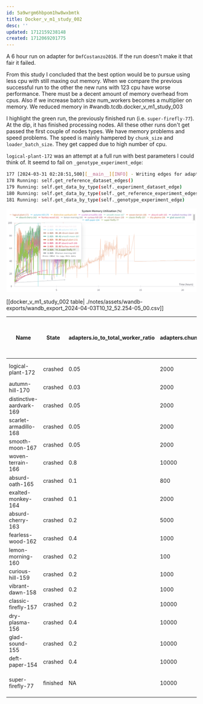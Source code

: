 ```yaml
---
id: 5a9wrgm6hbpom1hw8wxbmtk
title: Docker_v_m1_study_002
desc: ''
updated: 1712159238148
created: 1712069201775
---
```


A 6 hour run on adapter for `DmfCostanzo2016`. If the run doesn't make it that fair it failed.

From this study I concluded that the best option would be to pursue using less cpu with still maxing out memory. When we compare the previous successful run to the other the new runs with 123 cpu have worse performance. There must be a decent amount of memory overhead from cpus. Also if we increase batch size num_workers becomes a multiplier on memory. We reduced memory in #wandb.tcdb.docker_v_m1_study_003

I highlight the green run, the previously finished run (i.e. `super-firefly-77`). At the dip, it has finished processing nodes. All these other runs don't get passed the first couple of nodes types. We have memory problems and speed problems. The speed is mainly hampered by `chunk_size` and `loader_batch_size`. They get capped due to high number of cpu.

`logical-plant-172` was an attempt at a full run with best parameters I could think of. It seemd to fail on `_genotype_experiment_edge`:

```bash
177 [2024-03-31 02:28:51,500][__main__][INFO] - Writing edges for adapter: DmfCostanzo2016Adapter
178 Running: self.get_reference_dataset_edges()
179 Running: self.get_data_by_type(self._experiment_dataset_edge)
180 Running: self.get_data_by_type(self._get_reference_experiment_edges)
181 Running: self.get_data_by_type(self._genotype_experiment_edge)
```

![](./assets/images/tags.wandb.tcdb.docker_v_m1_study_002.md.docker_v_m1_study_002-system_memory_utilization.png)

[[docker_v_m1_study_002  table| ./notes/assets/wandb-exports/wandb_export_2024-04-03T10_12_52.254-05_00.csv]]

| Name                     | State    | adapters.io_to_total_worker_ratio | adapters.chunk_size | adapters.loader_batch_size | io_workers | process_workers | num_workers | Runtime | adapters.io_process_worker_ratio | exp                               | Run Greater Than 5 hr 50 min (OOM) |
|--------------------------|----------|-----------------------------------|---------------------|----------------------------|------------|-----------------|-------------|---------|----------------------------------|-----------------------------------|------------------------------------|
| logical-plant-172        | crashed  | 0.05                              | 2000                | 500                        | 7          | 116             | 123         | 77021   | NA                               | 17                                | NA (long run)                      |
| autumn-hill-170          | crashed  | 0.03                              | 2000                | 500                        | 4          | 119             | 123         | 21482   | NA                               | 16                                | TRUE                               |
| distinctive-aardvark-169 | crashed  | 0.05                              | 2000                | 1000                       | 7          | 116             | 123         | 17178   | NA                               | 15                                | FALSE                              |
| scarlet-armadillo-168    | crashed  | 0.05                              | 2000                | 500                        | 7          | 116             | 123         | 21481   | NA                               | 14                                | TRUE                               |
| smooth-moon-167          | crashed  | 0.05                              | 2000                | 100                        | 7          | 116             | 123         | 21422   | NA                               | 13                                | TRUE                               |
| woven-terrain-166        | crashed  | 0.8                               | 10000               | 1000                       | 99         | 24              | 123         | 14563   | NA                               | 12                                | FALSE                              |
| absurd-oath-165          | crashed  | 0.1                               | 800                 | 100                        | 13         | 110             | 123         | 21541   | NA                               | 11                                | TRUE                               |
| exalted-monkey-164       | crashed  | 0.1                               | 2000                | 100                        | 13         | 110             | 123         | 21544   | NA                               | 10                                | TRUE                               |
| absurd-cherry-163        | crashed  | 0.2                               | 5000                | 100                        | 25         | 98              | 123         | 21515   | NA                               | 9                                 | TRUE                               |
| fearless-wood-162        | crashed  | 0.4                               | 1000                | 100                        | 50         | 73              | 123         | 21009   | NA                               | 8                                 | TRUE                               |
| lemon-morning-160        | crashed  | 0.2                               | 100                 | 10                         | 25         | 98              | 123         | 21512   | NA                               | 7                                 | TRUE                               |
| curious-hill-159         | crashed  | 0.2                               | 1000                | 10                         | 25         | 98              | 123         | 21573   | NA                               | 6                                 | TRUE                               |
| vibrant-dawn-158         | crashed  | 0.2                               | 1000                | 100                        | 25         | 98              | 123         | 21573   | NA                               | 5                                 | TRUE                               |
| classic-firefly-157      | crashed  | 0.2                               | 10000               | 1000                       | 25         | 98              | 123         | 1913    | NA                               | 1                                 | FALSE                              |
| dry-plasma-156           | crashed  | 0.4                               | 10000               | 100                        | 50         | 73              | 123         | 12244   | NA                               | 4                                 | FALSE                              |
| glad-sound-155           | crashed  | 0.2                               | 10000               | 100                        | 25         | 98              | 123         | 12836   | NA                               | 3                                 | FALSE                              |
| deft-paper-154           | crashed  | 0.4                               | 10000               | 1000                       | 50         | 73              | 123         | 1400    | NA                               | 2                                 | FALSE                              |
| super-firefly-77         | finished | NA                                | 10000               | 1000                       | 13         |                 | 64          | 28365   | 0.2                              | Previous Successful Build, Before | NA (long run)                      |
